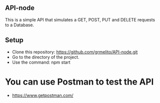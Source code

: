 ## API-node

This is a simple API that simulates a GET, POST, PUT and DELETE requests to a Database.

## Setup

- Clone this repository: https://github.com/grmelito/API-node.git
- Go to the directory of the project.
- Use the command: npm start

# You can use Postman to test the API
- https://www.getpostman.com/
